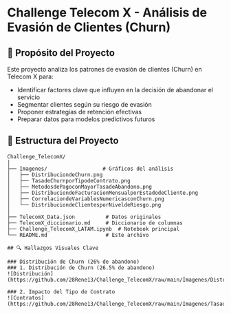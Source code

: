 # Challenge Telecom X - Análisis de Evasión de Clientes (Churn)

## 📌 Propósito del Proyecto

Este proyecto analiza los patrones de evasión de clientes (Churn) en Telecom X para:
- Identificar factores clave que influyen en la decisión de abandonar el servicio
- Segmentar clientes según su riesgo de evasión
- Proponer estrategias de retención efectivas
- Preparar datos para modelos predictivos futuros

## 📂 Estructura del Proyecto

```
Challenge_TelecomX/
│
├── Imagenes/                  # Gráficos del análisis
│   ├── DistribuciondeChurn.png
│   ├── TasadeChurnporTipodeContrato.png
│   ├── MetodosdePagoconMayorTasadeAbandono.png
│   ├── DistribuciondeFacturacionMensualporEstadodeCliente.png
│   ├── CorrelaciondeVariablesNumericasconChurn.png
│   └── DistribuciondeClientesporNiveldeRiesgo.png
│
├── TelecomX_Data.json          # Datos originales
├── TelecomX_diccionario.md     # Diccionario de columnas
├── Challenge_TelecomX_LATAM.ipynb  # Notebook principal
└── README.md                   # Este archivo

## 🔍 Hallazgos Visuales Clave

### Distribución de Churn (26% de abandono)
### 1. Distribución de Churn (26.5% de abandono)
![Distribución](https://github.com/28Rene13/Challenge_TelecomX/raw/main/Imagenes/DistribuciondeChurn.png)

### 2. Impacto del Tipo de Contrato
![Contratos](https://github.com/28Rene13/Challenge_TelecomX/raw/main/Imagenes/TasadeChurnporTipodeContrato.png)
